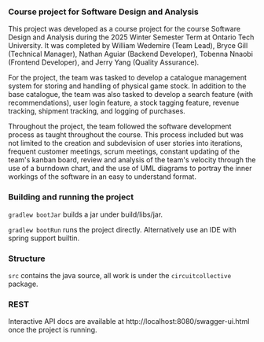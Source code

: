 ### Course project for Software Design and Analysis
This project was developed as a course project for the course Software Design and Analysis during the 2025 Winter Semester Term at Ontario Tech University. It was completed by William Wedemire (Team Lead), Bryce Gill (Technical Manager), Nathan Aguiar (Backend Developer), Tobenna Nnaobi (Frontend Developer), and Jerry Yang (Quality Assurance).

For the project, the team was tasked to develop a catalogue management system for storing and handling of physical game stock. In addition to the base catalogue, the team was also tasked to develop a search feature (with recommendations), user login feature, a stock tagging feature, revenue tracking, shipment tracking, and logging of purchases. 

Throughout the project, the team followed the software development process as taught throughout the course. This process included but was not limited to the creation and subdevision of user stories into iterations, frequent customer meetings, scrum meetings, constant updating of the team's kanban board, review and analysis of the team's velocity through the use of a burndown chart, and the use of UML diagrams to portray the inner workings of the software in an easy to understand format. 

### Building and running the project
`gradlew bootJar` builds a jar under build/libs/jar.

`gradlew bootRun` runs the project directly. Alternatively use an IDE with spring support builtin.

### Structure
`src` contains the java source, all work is under the `circuitcollective` package.


### REST
Interactive API docs are available at http://localhost:8080/swagger-ui.html once the project is running.
